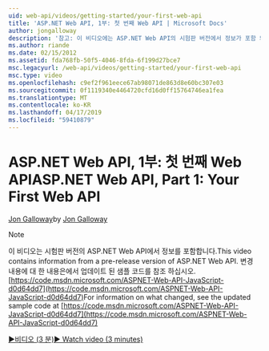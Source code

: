 ```yaml
---
uid: web-api/videos/getting-started/your-first-web-api
title: 'ASP.NET Web API, 1부: 첫 번째 Web API | Microsoft Docs'
author: jongalloway
description: '참고: 이 비디오에는 ASP.NET Web API의 시험판 버전에서 정보가 포함 되어 있습니다.'
ms.author: riande
ms.date: 02/15/2012
ms.assetid: fda768fb-50f5-4046-8fda-6f199d27bce7
msc.legacyurl: /web-api/videos/getting-started/your-first-web-api
msc.type: video
ms.openlocfilehash: c9ef2f961eece67ab98071de863d8e60bc307e03
ms.sourcegitcommit: 0f1119340e4464720cfd16d0ff15764746ea1fea
ms.translationtype: MT
ms.contentlocale: ko-KR
ms.lasthandoff: 04/17/2019
ms.locfileid: "59410879"
---
```

# <a name="aspnet-web-api-part-1-your-first-web-api"></a><span data-ttu-id="6195a-103">ASP.NET Web API, 1부: 첫 번째 Web API</span><span class="sxs-lookup"><span data-stu-id="6195a-103">ASP.NET Web API, Part 1: Your First Web API</span></span>

<span data-ttu-id="6195a-104">[Jon Galloway](https://github.com/jongalloway)</span><span class="sxs-lookup"><span data-stu-id="6195a-104">by [Jon Galloway](https://github.com/jongalloway)</span></span>

> [!NOTE]
> <span data-ttu-id="6195a-105">이 비디오는 시험판 버전의 ASP.NET Web API에서 정보를 포함합니다.</span><span class="sxs-lookup"><span data-stu-id="6195a-105">This video contains information from a pre-release version of ASP.NET Web API.</span></span> <span data-ttu-id="6195a-106">변경 내용에 대 한 내용은에서 업데이트 된 샘플 코드를 참조 하십시오. [https://code.msdn.microsoft.com/ASPNET-Web-API-JavaScript-d0d64dd7](https://code.msdn.microsoft.com/ASPNET-Web-API-JavaScript-d0d64dd7)</span><span class="sxs-lookup"><span data-stu-id="6195a-106">For information on what changed, see the updated sample code at [https://code.msdn.microsoft.com/ASPNET-Web-API-JavaScript-d0d64dd7](https://code.msdn.microsoft.com/ASPNET-Web-API-JavaScript-d0d64dd7)</span></span>

[<span data-ttu-id="6195a-107">&#9654;비디오 (3 분)</span><span class="sxs-lookup"><span data-stu-id="6195a-107">&#9654; Watch video (3 minutes)</span></span>](https://channel9.msdn.com/Blogs/ASP-NET-Site-Videos/your-first-web-api)
